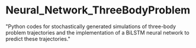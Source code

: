# Neural_Network_ThreeBodyProblem
"Python codes for stochastically generated simulations of three-body problem trajectories and the implementation of a BiLSTM neural network to predict these trajectories."
